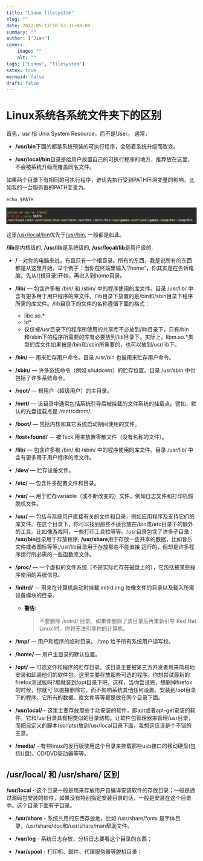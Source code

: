 ```yaml
---
title: "Linux filesystem"
slug: ""
date: 2022-05-13T10:53:31+08:00
summary: ""
author: ["Jian"]
cover:
    image: ""
    alt: ""
tags: ["Linux", "filesystem"]
katex: true
mermaid: false
draft: false
---
```


# Linux系统各系统文件夹下的区别

首先，usr 指 Unix System Resource，而不是User。
通常，
- **/usr/bin**下面的都是系统预装的可执行程序，会随着系统升级而改变。

- **/usr/local/bin**目录是给用户放置自己的可执行程序的地方，推荐放在这里，不会被系统升级而覆盖同名文件。

如果两个目录下有相同的可执行程序，谁优先执行受到PATH环境变量的影响，比如我的一台服务器的PATH变量为。

```shell
echo $PATH
```

![执行echo $PATH的结果](/img/posts/tech/2022-05-12_vim_install/echo_path.png)

这里<u>/usr/local/bin</u>优先于<u>/usr/bin</u>, 一般都是如此。

**/lib**是内核级的, **/usr/lib**是系统级的, **/usr/local/lib**是用户级的.

- **/** - 对你的电脑来说，有且只有一个根目录。所有的东西，我是说所有的东西都是从这里开始。举个例子：当你在终端里输入“/home”，你其实是在告诉电脑，先从/(根目录)开始，再进入到home目录。
  
- **/lib/** — 包含许多被 /bin/ 和 /sbin/ 中的程序使用的库文件。目录 /usr/lib/ 中含有更多用于用户程序的库文件。/lib目录下放置的是/bin和/sbin目录下程序所需的库文件。/lib目录下的文件的名称遵循下面的格式：
    - libc.so.*
    - ld*
    - 仅仅被/usr目录下的程序所使用的共享库不必放到/lib目录下。只有/bin和/sbin下的程序所需要的库有必要放到/lib目录下。实际上，libm.so.*类型的库文件如果被是/bin和/sbin所需要的，也可以放到/usr/lib下。

- **/bin/** — 用来贮存用户命令。目录 /usr/bin 也被用来贮存用户命令。

- **/sbin/** — 许多系统命令（例如 shutdown）的贮存位置。目录 /usr/sbin 中也包括了许多系统命令。

- **/root/** — 根用户（超级用户）的主目录。

- **/mnt/** — 该目录中通常包括系统引导后被挂载的文件系统的挂载点。譬如，默认的光盘挂载点是 /mnt/cdrom/.

- **/boot/** — 包括内核和其它系统启动期间使用的文件。

- **/lost+found/** — 被 fsck 用来放置零散文件（没有名称的文件）。

- **/lib/** — 包含许多被 /bin/ 和 /sbin/ 中的程序使用的库文件。目录 /usr/lib/ 中含有更多用于用户程序的库文件。

- **/dev/** — 贮存设备文件。

- **/etc/** — 包含许多配置文件和目录。

- **/var/** — 用于贮存variable（或不断改变的）文件，例如日志文件和打印机假脱机文件。

- **/usr/** — 包括与系统用户直接有关的文件和目录，例如应用程序及支持它们的库文件。在这个目录下，你可以找到那些不适合放在/bin或/etc目录下的额外的工具。比如像游戏阿，一些打印工具拉等等。/usr目录包含了许多子目录： **/usr/bin**目录用于存放程序; **/usr/share**用于存放一些共享的数据，比如音乐文件或者图标等等;/usr/lib目录用于存放那些不能直接 运行的，但却是许多程序运行所必需的一些函数库文件。

- **/proc/** — 一个虚拟的文件系统（不是实际贮存在磁盘上的），它包括被某些程序使用的系统信息。

- **/initrd/** — 用来在计算机启动时挂载 initrd.img 映像文件的目录以及载入所需设备模块的目录。

    - **警告**: 
        > 不要删除 /initrd/ 目录。如果你删除了该目录后再重新引导 Red Hat Linux 时，你将无法引导你的计算机。

- **/tmp/** — 用户和程序的临时目录。 /tmp 给予所有系统用户读写权。

- **/home/** — 用户主目录的默认位置。

- **/opt/** — 可选文件和程序的贮存目录。该目录主要被第三方开发者用来简易地安装和卸装他们的软件包。这里主要存放那些可选的程序。你想尝试最新的firefox测试版吗?那就装到/opt目录下吧，这样，当你尝试完，想删掉firefox的时候，你就可 以直接删除它，而不影响系统其他任何设置。安装到/opt目录下的程序，它所有的数据、库文件等等都是放在同个目录下面。

- **/usr/local/** - 这里主要存放那些手动安装的软件，即apt或者apt-get安装的软件。它和/usr目录具有相类似的目录结构。让软件包管理器来管理/usr目录，而把自定义的脚本(scripts)放到/usr/local目录下面，我想这应该是个不错的主意。

- **/media/** - 有些linux的发行版使用这个目录来挂载那些usb接口的移动硬盘(包括U盘)、CD/DVD驱动器等等。

## /usr/local/ 和 /usr/share/ 区别

**/usr/local** - 这个目录一般是用来存放用户自编译安装软件的存放目录；一般是通过源码包安装的软件，如果没有特别指定安装目录的话，一般是安装在这个目录中。这个目录下面有子目录。

- **/usr/share** - 系统共用的东西存放地，比如 /usr/share/fonts 是字体目录，/usr/share/doc和/usr/share/man帮助文件。

- **/var/log** - 系统日志存放，分析日志要看这个目录的东西；

- **/var/spool** -  打印机、邮件、代理服务器等脱机目录；